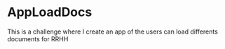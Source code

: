 # AppLoadDocs
This is a challenge where I create an app of the users can load differents documents for RRHH
